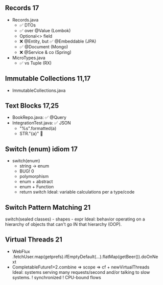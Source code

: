 ## Records 17
- Records.java 
    - ✅ DTOs
    - ✅ over @Value (Lombok)
    - Optional<> field
    - ❌ @Entity, but ✅ @Embeddable (JPA)
    - ✅ @Document (Mongo)
    - ❌ @Service & co (Spring)
- MicroTypes.java
    - ✅ vs Tuple (RX)
  
## Immutable Collections 11,17
- ImmutableCollections.java 

## Text Blocks 17,25
- BookRepo.java: ✅ @Query
- IntegrationTest.java: ✅ JSON 
    + "%s".formatted(a)
    + STR."\{a}" 💖

## Switch (enum) idiom 17
- switch(enum)
    - string -> enum
    - BUG! 0
    - polymorphism
    - enum + abstract
    - enum + Function
    - return switch
    Ideal: variable calculations per a type/code

## Switch Pattern Matching 21
switch(sealed classes)
    - shapes
    - expr
    Ideal: behavior operating on a hierarchy of objects that can't go IN that hierarchy (OOP).

## Virtual Threads 21
- WebFlux .fetchUser.map(getprefs).ifEmptyDefault(...).flatMap(getBeer()).doOnNext
- CompletableFuture1+2.combine => scope => cf + newVirtualThreads
Ideal: systems serving many requests/second and/or talking to slow systems.
! synchronized
! CPU-bound flows